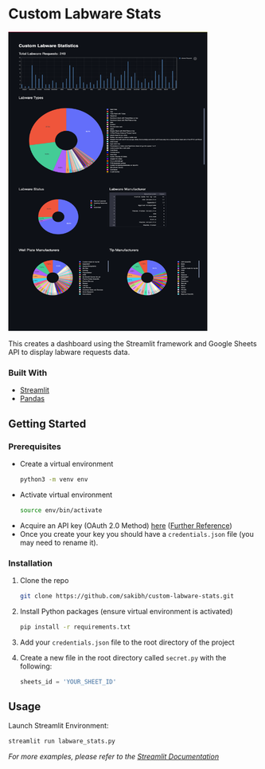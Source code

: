 <!-- ABOUT THE PROJECT -->
# Custom Labware Stats
<img src="images/labware_stats_dashboard.png" width="400" height="600">

This creates a dashboard using the Streamlit framework and Google Sheets API to display labware requests data. 

### Built With

* [Streamlit](https://streamlit.io/)
* [Pandas](https://pandas.pydata.org/)

<!-- GETTING STARTED -->
## Getting Started

### Prerequisites

* Create a virtual environment
  ```sh
  python3 -m venv env
  ```
* Activate virtual environment
  ```sh
  source env/bin/activate
  ```
* Acquire an API key (OAuth 2.0 Method) [here](https://console.cloud.google.com/apis/credentials) ([Further Reference](https://developers.google.com/sheets/api/guides/authorizing))
* Once you create your key you should have a `credentials.json` file (you may need to rename it).

### Installation

1. Clone the repo
   ```sh
   git clone https://github.com/sakibh/custom-labware-stats.git
   ```
2. Install Python packages (ensure virtual environment is activated)
   ```sh
   pip install -r requirements.txt
   ```
3. Add your `credentials.json` file to the root directory of the project

4. Create a new file in the root directory called `secret.py` with the following:
   ```py
   sheets_id = 'YOUR_SHEET_ID'
   ```



<!-- USAGE EXAMPLES -->
## Usage

Launch Streamlit Environment:
```sh
streamlit run labware_stats.py
```

_For more examples, please refer to the [Streamlit Documentation](https://docs.streamlit.io/en/stable/)_
